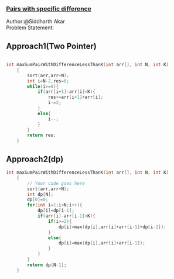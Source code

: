 

### [Pairs with specific difference](https://practice.geeksforgeeks.org/problems/pairs-with-specific-difference1533/1)
Author:@Siddharth Akar<br>
Problem Statement:


## Approach1(Two Pointer)

``` cpp

int maxSumPairWithDifferenceLessThanK(int arr[], int N, int K)
    {  
        sort(arr,arr+N);
        int i=N-2,res=0;
        while(i>=0){
            if(arr[i+1]-arr[i]<K){
                res+=arr[i+1]+arr[i];
                i-=2;
            }
            else{
                i--;
            }
        }
        return res;
    }
```

## Approach2(dp)

``` cpp
int maxSumPairWithDifferenceLessThanK(int arr[], int N, int K)
    {
        // Your code goes here   
        sort(arr,arr+N);
        int dp[N];
        dp[0]=0;
        for(int i=1;i<N;i++){
            dp[i]=dp[i-1];
            if(arr[i]-arr[i-1]<K){
                if(i>=2){
                    dp[i]=max(dp[i],arr[i]+arr[i-1]+dp[i-2]);
                }
                else{
                    dp[i]=max(dp[i],arr[i]+arr[i-1]);
                }
            }
        }
        return dp[N-1];
    }
```
